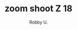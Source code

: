 ---
layout: none
school-year: 2018-2019
categories: student-project
title:  "zoom shoot Z 18"
author: "Robby U."
author2: "Joshua M."
description:

author-url: "https://scratch.mit.edu/users/90Bob/"
author2-url: "https://scratch.mit.edu/users/Griffin-Wing/"
project-id: "307185602"
---